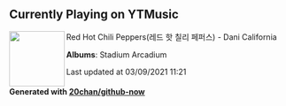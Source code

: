 ## Currently Playing on YTMusic

[<img align="left" width="100" src="https://lh3.googleusercontent.com/aUs9JPxr2nWmA6_8bL1YIjI6xHM7TfwZifuA_R76Y9WinfOSval3RCb8x1lkEtq1G-5gwrHYSaQkAUkz">](https://music.youtube.com/watch?v=4FkfyssnHqU)

Red Hot Chili Peppers(레드 핫 칠리 페퍼스) - Dani California

**Albums**: Stadium Arcadium

Last updated at 03/09/2021 11:21

#### Generated with [20chan/github-now](https://github.com/20chan/github-now)


<!--
**20chan/20chan** is a ✨ _special_ ✨ repository because its `README.md` (this file) appears on your GitHub profile.

Here are some ideas to get you started:

- 🔭 I’m currently working on ...
- 🌱 I’m currently learning ...
- 👯 I’m looking to collaborate on ...
- 🤔 I’m looking for help with ...
- 💬 Ask me about ...
- 📫 How to reach me: ...
- 😄 Pronouns: ...
- ⚡ Fun fact: ...
-->

